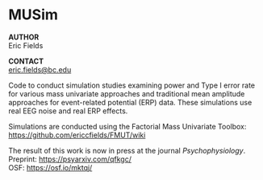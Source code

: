 # MUSim

**AUTHOR**  
Eric Fields  

**CONTACT**  
eric.fields@bc.edu  

Code to conduct simulation studies examining power and Type I error rate for various mass univariate approaches and traditional mean amplitude approaches for event-related potential (ERP) data. These simulations use real EEG noise and real ERP effects.

Simulations are conducted using the Factorial Mass Univariate Toolbox:  
https://github.com/ericcfields/FMUT/wiki

The result of this work is now in press at the journal *Psychophysiology*.  
Preprint: https://psyarxiv.com/qfkgc/  
OSF: https://osf.io/mktqj/

